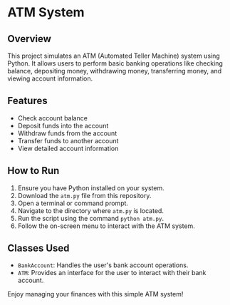 # ATM System

## Overview
This project simulates an ATM (Automated Teller Machine) system using Python. It allows users to perform basic banking operations like checking balance, depositing money, withdrawing money, transferring money, and viewing account information.

## Features
- Check account balance
- Deposit funds into the account
- Withdraw funds from the account
- Transfer funds to another account
- View detailed account information

## How to Run
1. Ensure you have Python installed on your system.
2. Download the `atm.py` file from this repository.
3. Open a terminal or command prompt.
4. Navigate to the directory where `atm.py` is located.
5. Run the script using the command `python atm.py`.
6. Follow the on-screen menu to interact with the ATM system.

## Classes Used
- `BankAccount`: Handles the user's bank account operations.
- `ATM`: Provides an interface for the user to interact with their bank account.



Enjoy managing your finances with this simple ATM system!

